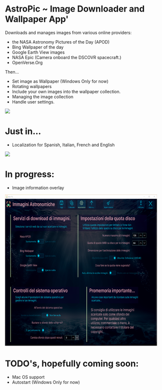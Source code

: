 # AstroPic ~ Image Downloader and Wallpaper App'
Downloads and manages images from various online providers: 

- the NASA Astronomy Pictures of the Day (APOD) 
- Bing Wallpaper of the day 
- Google Earth View images
- NASA Epic (Camera onboard the DSCOVR spacecraft.)
- OpenVerse.Org

Then...
- Set image as Wallpaper (Windows Only for now)
- Rotating wallpapers
- Include your own images into the wallpaper collection.
- Managing the image collection 
- Handle user settings.

<p align="left"><img src="AstroPicScreenshot.png" height="500"/>

# Just in...

- Localization for Spanish, Italian, French and English

<p align="left"><img src="AstroPicCollectionScreenshot.png" height="500"/>

# In progress: 

- Image information overlay 

<p align="left"><img src="AstroPicSettingsScreenshot.png" height="500"/>

# TODO's, hopefully coming soon: 

- Mac OS support
- Autostart (Windows Only for now)
